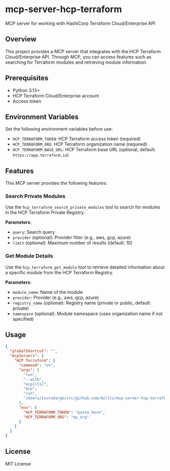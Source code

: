 # mcp-server-hcp-terraform

MCP server for working with HashiCorp Terraform Cloud/Enterprise API

## Overview

This project provides a MCP server that integrates with the HCP Terraform Cloud/Enterprise API. Through MCP, you can access features such as searching for Terraform modules and retrieving module information.

## Prerequisites

- Python 3.13+
- HCP Terraform Cloud/Enterprise account
- Access token

## Environment Variables

Set the following environment variables before use:

- `HCP_TERRAFORM_TOKEN`: HCP Terraform access token (required)
- `HCP_TERRAFORM_ORG`: HCP Terraform organization name (required)
- `HCP_TERRAFORM_BASE_URL`: HCP Terraform base URL (optional, default: `https://app.terraform.io`)

## Features

This MCP server provides the following features:

### Search Private Modules

Use the `hcp_terraform_search_private_modules` tool to search for modules in the HCP Terraform Private Registry.

**Parameters**:

- `query`: Search query
- `provider` (optional): Provider filter (e.g., aws, gcp, azure)
- `limit` (optional): Maximum number of results (default: 10)

### Get Module Details

Use the `hcp_terraform_get_module` tool to retrieve detailed information about a specific module from the HCP Terraform Registry.

**Parameters**:

- `module_name`: Name of the module
- `provider`: Provider (e.g., aws, gcp, azure)
- `registry_name` (optional): Registry name (private or public, default: private)
- `namespace` (optional): Module namespace (uses organization name if not specified)

## Usage

```json
{
  "globalShortcut": "",
  "mcpServers": {
    "HCP Terraform": {
      "command": "uv",
      "args": [
        "run",
        "--with",
        "mcp[cli]",
        "mcp",
        "run",
        "/Users/tsuruda/go/src/github.com/dulltz/mcp-server-hcp-terraform/server.py"
      ],
      "env": {
        "HCP_TERRAFORM_TOKEN": "paste_here",
        "HCP_TERRAFORM_ORG": "my_org"
      }
    }
  }
}
```


## License

MIT License

